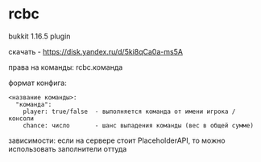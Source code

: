 # rcbc
bukkit 1.16.5 plugin  
  
скачать - https://disk.yandex.ru/d/5ki8qCa0a-ms5A  
  
права на команды: 
rcbc.команда  
  
формат конфига:

```
<название команды>:  
  "команда":  
    player: true/false  - выполняется команда от имени игрока / консоли  
    chance: число       - шанс выпадения команды (вес в общей сумме)  
```
  
зависимости:
  если на сервере стоит PlaceholderAPI, то можно использовать заполнители оттуда
